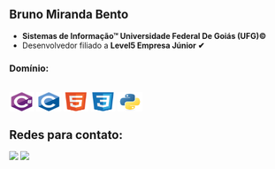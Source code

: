 ## Bruno Miranda Bento

-  **Sistemas de Informação™ Universidade Federal De Goiás (UFG)©**
-  Desenvolvedor filiado a **Level5 Empresa Júnior ✔**
  
### Domínio: 
<div style="display: inline_block"><br>
  <img align="center" alt="Rafa-c#" height="35" width="45" src="https://raw.githubusercontent.com/devicons/devicon/master/icons/csharp/csharp-original.svg">
  <img align="center" alt="Rafa-C" height="35" width="45" src="https://raw.githubusercontent.com/devicons/devicon/master/icons/c/c-original.svg">
  <img align="center" alt="Rafa-HTML" height="35" width="45" src="https://raw.githubusercontent.com/devicons/devicon/master/icons/html5/html5-original.svg">
  <img align="center" alt="Rafa-CSS" height="35" width="45" src="https://raw.githubusercontent.com/devicons/devicon/master/icons/css3/css3-original.svg">
  <img align="center" alt="Rafa-Python" height="35" width="45" src="https://raw.githubusercontent.com/devicons/devicon/master/icons/python/python-original.svg">
</div>
  

## Redes para contato:
<a href = "mailto:bruno.miranda0910@gmail.com"><img src="https://img.shields.io/badge/-Gmail-%23333?style=for-the-badge&logo=gmail&logoColor=white" target="_blank"></a>
<a href = "https://www.linkedin.com/in/bruno-miranda-bento-121747266/"><img src="https://img.shields.io/badge/LinkedIn-0077B5?style=for-the-badge&logo=linkedin&logoColor=white" target="_blank"></a>




